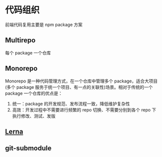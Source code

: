 # 代码组织

前端代码复用主要是 npm package 方案

## Multirepo

每个 package 一个仓库

## Monorepo

Monorepo 是一种代码管理方式，在一个仓库中管理多个 package，适合大项目(多个 package 服务于统一个项目、有一点的关联性)场景。相对于传统的一个 package 一个仓库的优点是：

1. 统一：package 的开发规范、发布流程一致，降低维护复杂性
2. 高效：开发过程中不需要进行频繁的 repo 切换、不需要分别到各个 repo 下执行修改、测试、发版

## [Lerna](https://lerna.js.org/)

## git-submodule
